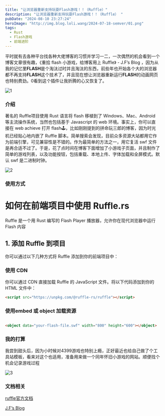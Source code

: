 ```yaml
---
title: "让浏览器重新支持玩耍Flash游戏！！（Ruffle）"
description: "让浏览器重新支持玩耍Flash游戏！！（Ruffle） "
pubDate: "2024-08-10 23:27:24"
heroImage: "http://img.blog.loli.wang/2024-07-18-semver/01.png"
tags:
  - Rust
  - Flash游戏 
  - 前端进阶
---
```


平时就有去各种平台找各种大佬博客的习惯并学习一二，一次偶然的机会看到一个博客文章很有趣，《重拾 flash 小游戏，给博客用上 Ruffle》 - J.F’s Blog  ，因为从我的记忆里**FLASH**是个淘汰过时并且淘汰的东西，前些年也开始各个大的浏览器都不再支持**FLASH**这个技术了，并且现在想让浏览器重新运行**FLASH**的动画网页也特别费劲。0看到这个插件让我折腾的心又恢复了。

![1](http://img.blog.loli.wang/2024-08-09-rustgametools/01.png)

### 介绍

著名的 Ruffle项目使用 Rust 语言将 flash 移植到了 Windows、Mac、Android 等主流操作系统，当然也包括基于 Javascript 的 web 环境。事实上，你可以直接在 web achieve 打开 flash🕹️，比如刚刚提到的拼命玩三郎的博客，因为时光机已经贴心地内嵌了 Ruffle 脚本。简单搜索会发现，目前众多资源大站都用它作为前端引擎，可见兼容性是不错的。作为最简单的方法之一，用它复活 swf 文件是再合适不过了。于是，花了点时间在博客下面增加了小游戏子页面，并且制作了简单的游戏列表，以及功能按钮，包括重载、本地上传、字体加载和全屏模式。默认 swf 是二进制时钟。

![2](http://img.blog.loli.wang/2024-08-09-rustgametools/02.png)


### 使用方式

# 如何在前端项目中使用 Ruffle.rs

Ruffle 是一个用 Rust 编写的 Flash Player 播放器，允许你在现代浏览器中运行 Flash 内容

## 1. 添加 Ruffle 到项目

你可以通过以下几种方式将 Ruffle 添加到你的前端项目中：

### 使用 CDN

你可以通过 CDN 直接加载 Ruffle 的 JavaScript 文件。将以下代码添加到你的 HTML 文件中：

```html
<script src="https://unpkg.com/@ruffle-rs/ruffle"></script>

```
### 使用embed 或 object 加载资源 

```html

<object data="your-flash-file.swf" width="800" height="600"></object>

```

### 我的打算

我尝到甜头后，因为小时候对4399游戏也特别上瘾，正好最近也给自己做了个工具站模板，看来对这个也适用，准备用来做一个同年怀旧小游戏的网站。顺便找个机会记录游戏过程

![3](http://img.blog.loli.wang/2024-08-09-rustgametools/03.png)



### 文档相关
[ruffle官方文档](https://ruffle.rs)

[J.F’s Blog](https://blog.zzbd.org/)